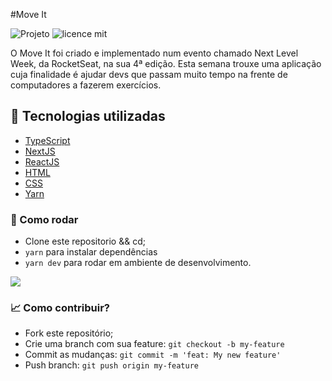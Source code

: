 #Move It

![Projeto](https://img.shields.io/badge/joaovictor3g-moveit-dark)
![licence mit](https://img.shields.io/badge/license-MIT-green)

<p>O Move It foi criado e implementado num evento chamado Next Level Week, da RocketSeat, na sua 4ª edição. Esta semana trouxe uma aplicação cuja finalidade é ajudar devs que passam muito tempo na frente de computadores a fazerem exercícios.</p>

## 🚀 Tecnologias utilizadas

- [TypeScript](https://www.typescriptlang.org/)
- [NextJS](https://nextjs.org/)
- [ReactJS](https://reactjs.org/)
- [HTML](https://developer.mozilla.org/pt-BR/docs/Web/HTML)
- [CSS](https://developer.mozilla.org/pt-BR/docs/Web/CSS)
- [Yarn](https://yarnpkg.com/)

### 🔨 Como rodar
- Clone este repositorio && cd;
- `yarn` para instalar dependências
- `yarn dev` para rodar em ambiente de desenvolvimento.

<img src="/public/move-it.gif">


### 📈 Como contribuir?
- Fork este repositório;
- Crie uma branch com sua feature: `git checkout -b my-feature`
- Commit as mudanças: `git commit -m 'feat: My new feature'`
- Push branch: `git push origin my-feature`

